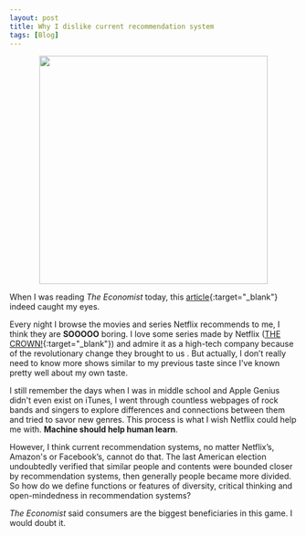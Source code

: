 ```yaml
---
layout: post
title: Why I dislike current recommendation system
tags: [Blog]
---
```


<center> <img src="http://gytcrt.github.io/public/img/economist-box.png" style="width: 400px;"/> </center>

When I was reading *The Economist* today, this [article](http://www.economist.com/news/leaders/21716611-americas-bloated-pay-tv-providers-not-so-much-modern-entertainment-industry-nirvana){:target="_blank"} indeed caught my eyes.

Every night I browse the movies and series Netflix recommends to me, I think they are **SOOOOO** boring. I love some series made by Netflix ([THE CROWN!](https://www.netflix.com/title/80025678){:target="_blank"}) and admire it as a high-tech company because of the revolutionary change they brought to us . But actually, I don’t really need to know more shows similar to my previous taste since I've known pretty well about my own taste.

I still remember the days when I was in middle school and Apple Genius didn't even exist on iTunes, I went through countless webpages of rock bands and singers to explore differences and connections between them and tried to savor new genres. This process is what I wish Netflix could help me with. **Machine should help human learn**.


However, I think current recommendation systems, no matter Netflix’s, Amazon's or Facebook’s, cannot do that. The last American election undoubtedly verified that similar people and contents were bounded closer by recommendation systems, then generally people became more divided. So how do we define functions or features of diversity, critical thinking and open-mindedness in recommendation systems?

*The Economist* said consumers are the biggest beneficiaries in this game. I would doubt it.
